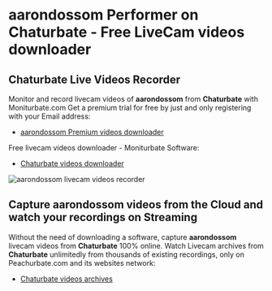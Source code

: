 # aarondossom Performer on Chaturbate - Free LiveCam videos downloader

## Chaturbate Live Videos Recorder

Monitor and record livecam videos of **aarondossom** from **Chaturbate** with Moniturbate.com
Get a premium trial for free by just and only registering with your Email address:
* [aarondossom Premium videos downloader](https://moniturbate.com/request-demo-licence-key.html)

Free livecam videos downloader - Moniturbate Software:
* [Chaturbate videos downloader](https://moniturbate.com/moniturbate-download-software.html)

![aarondossom livecam videos recorder](https://peachurnet.com/templates/moniturbate-software.png)


## Capture aarondossom videos from the Cloud and watch your recordings on Streaming

Without the need of downloading a software, capture **aarondossom** livecam videos from **Chaturbate** 100% online.
Watch Livecam archives from **Chaturbate** unlimitedly from thousands of existing recordings, only on Peachurbate.com and its websites network:
* [Chaturbate videos archives](https://peachurnet.com/)